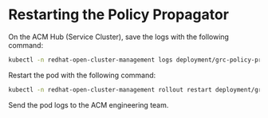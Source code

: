 # Restarting the Policy Propagator

On the ACM Hub (Service Cluster), save the logs with the following command:

```bash
kubectl -n redhat-open-cluster-management logs deployment/grc-policy-propagator -c governance-policy-propagator > grc-policy-propagator.log
```

Restart the pod with the following command:

```bash
kubectl -n redhat-open-cluster-management rollout restart deployment/grc-policy-propagator
```

Send the pod logs to the ACM engineering team.
